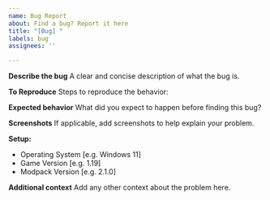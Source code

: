 ```yaml
---
name: Bug Report
about: Find a bug? Report it here
title: "[Bug] "
labels: bug
assignees: ''

---
```


**Describe the bug**
A clear and concise description of what the bug is.



**To Reproduce**
Steps to reproduce the behavior:



**Expected behavior**
What did you expect to happen before finding this bug?



**Screenshots**
If applicable, add screenshots to help explain your problem.


**Setup:**
 - Operating System [e.g. Windows 11]
 - Game Version [e.g. 1.19]
 - Modpack Version [e.g. 2.1.0]

**Additional context**
Add any other context about the problem here.
